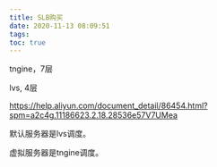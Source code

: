 ```yaml
---
title: SLB购买
date: 2020-11-13 08:09:51
tags: 
toc: true
---
```




tngine，7层

lvs, 4层

https://help.aliyun.com/document_detail/86454.html?spm=a2c4g.11186623.2.18.28536e57V7UMea

默认服务器是lvs调度。

虚拟服务器是tngine调度。